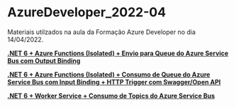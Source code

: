 # AzureDeveloper_2022-04
Materiais utilzados na aula da Formação Azure Developer no dia 14/04/2022.

[**.NET 6 + Azure Functions (Isolated) + Envio para Queue do Azure Service Bus com Output Binding**](https://github.com/azurenapratica/DotNet6-AzureFunctions-Isolated-TimerTrigger-ServiceBusQueueOutput_SimulacaoDolar)

[**.NET 6 + Azure Functions (Isolated) + Consumo de Queue do Azure Service Bus com Input Binding + HTTP Trigger com Swagger/Open API**](https://github.com/azurenapratica/DotNet6-AzureFunctions-Isolated-ServiceBusQueue-InputBinding-EFCore-SqlServer_CotacoesMoedas)

[**.NET 6 + Worker Service + Consumo de Topics do Azure Service Bus**](https://github.com/azurenapratica/DotNet6-Worker-AzureServiceBus-Topic_Receiver
)
